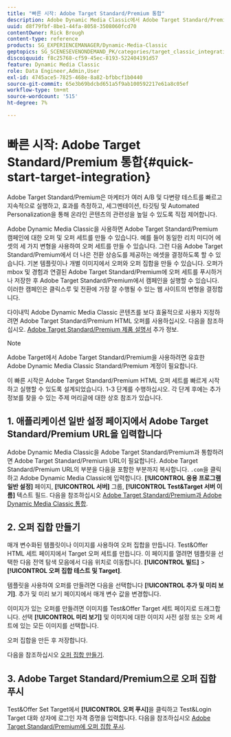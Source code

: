 ```yaml
---
title: "빠른 시작: Adobe Target Standard/Premium 통합"
description: Adobe Dynamic Media Classic에서 Adobe Target Standard/Premium 통합 기술을 빠르게 시작하고 실행하는 데 도움이 되는 Adobe Target Standard/Premium 소개 및 빠른 시작
uuid: d8f79fbf-8be1-44fa-8058-3508060fcd70
contentOwner: Rick Brough
content-type: reference
products: SG_EXPERIENCEMANAGER/Dynamic-Media-Classic
geptopics: SG_SCENESEVENONDEMAND_PK/categories/target_classic_integration
discoiquuid: f8c25768-cf59-45ec-8193-522404191d57
feature: Dynamic Media Classic
role: Data Engineer,Admin,User
exl-id: 4745ace5-7825-468e-8a82-bfbbcf1b0440
source-git-commit: 65e3b69bdcbd651a5f9ab100592217e61a8c05ef
workflow-type: tm+mt
source-wordcount: '515'
ht-degree: 7%

---
```


# 빠른 시작: Adobe Target Standard/Premium 통합{#quick-start-target-integration}

Adobe Target Standard/Premium은 마케터가 여러 A/B 및 다변량 테스트를 빠르고 지속적으로 실행하고, 효과를 측정하고, 세그멘테이션, 타깃팅 및 Automated Personalization을 통해 온라인 콘텐츠의 관련성을 높일 수 있도록 직접 제어합니다.

Adobe Dynamic Media Classic을 사용하면 Adobe Target Standard/Premium 캠페인에 대한 오퍼 및 오퍼 세트를 만들 수 있습니다. 예를 들어 동일한 리치 미디어 에셋의 세 가지 변형을 사용하여 오퍼 세트를 만들 수 있습니다. 그런 다음 Adobe Target Standard/Premium에서 더 나은 전환 상승도를 제공하는 에셋을 결정하도록 할 수 있습니다. 기본 템플릿이나 개별 이미지에서 오퍼와 오퍼 집합을 만들 수 있습니다. 오퍼가 mbox 및 경험과 연결된 Adobe Target Standard/Premium에 오퍼 세트를 푸시하거나 저장한 후 Adobe Target Standard/Premium에서 캠페인을 실행할 수 있습니다. 이러한 캠페인은 클릭스루 및 전환에 가장 잘 수행될 수 있는 웹 사이트의 변형을 결정합니다.

다이내믹 Adobe Dynamic Media Classic 콘텐츠를 보다 효율적으로 사용자 지정하려면 Adobe Target Standard/Premium HTML 오퍼를 사용하십시오. 다음을 참조하십시오. [Adobe Target Standard/Premium 제품 설명서](https://experienceleague.adobe.com/docs/target.html) 추가 정보.

>[!NOTE]
>
>Adobe Target에서 Adobe Target Standard/Premium을 사용하려면 유효한 Adobe Dynamic Media Classic Standard/Premium 계정이 필요합니다.

이 빠른 시작은 Adobe Target Standard/Premium HTML 오퍼 세트를 빠르게 시작하고 실행할 수 있도록 설계되었습니다. 1-3 단계를 수행하십시오. 각 단계 후에는 추가 정보를 찾을 수 있는 주제 머리글에 대한 상호 참조가 있습니다.

## 1. 애플리케이션 일반 설정 페이지에서 Adobe Target Standard/Premium URL을 입력합니다

Adobe Dynamic Media Classic을 Adobe Target Standard/Premium과 통합하려면 Adobe Target Standard/Premium URL이 필요합니다. Adobe Target Standard/Premium URL의 부분을 다음을 포함한 부분까지 복사합니다. `.com`을 클릭하고 Adobe Dynamic Media Classic에 입력합니다. **[!UICONTROL 응용 프로그램 일반 설정]** 페이지, **[!UICONTROL 서버]** 그룹, **[!UICONTROL Test&amp;Target 서버 이름]** 텍스트 필드. 다음을 참조하십시오 [Adobe Target Standard/Premium과 Adobe Dynamic Media Classic 통합](integrating-dmc-with-target.md#integrating-dmc-with-target).

## 2. 오퍼 집합 만들기

매개 변수화된 템플릿이나 이미지를 사용하여 오퍼 집합을 만듭니다. Test&amp;Offer HTML 세트 페이지에서 Target 오퍼 세트를 만듭니다. 이 페이지를 열려면 템플릿을 선택한 다음 전역 탐색 모음에서 다음 위치로 이동합니다. **[!UICONTROL 빌드]** > **[!UICONTROL 오퍼 집합 테스트 및 Target]**.

템플릿을 사용하여 오퍼를 만들려면 다음을 선택합니다 **[!UICONTROL 추가 및 미리 보기]**. 추가 및 미리 보기 페이지에서 매개 변수 값을 변경합니다.

이미지가 있는 오퍼를 만들려면 이미지를 Test&amp;Offer Target 세트 페이지로 드래그합니다. 선택 **[!UICONTROL 미리 보기]** 및 이미지에 대한 이미지 사전 설정 또는 오퍼 세트에 있는 모든 이미지를 선택합니다.

오퍼 집합을 만든 후 저장합니다.

다음을 참조하십시오 [오퍼 집합 만들기](creating-offer-set.md#creating_an_offer_set).

## 3. Adobe Target Standard/Premium으로 오퍼 집합 푸시

Test&amp;Offer Set Target에서 **[!UICONTROL 오퍼 푸시]**&#x200B;을 클릭하고 Test&amp;Login Target 대화 상자에 로그인 자격 증명을 입력합니다. 다음을 참조하십시오 [Adobe Target Standard/Premium에 오퍼 집합 푸시](pushing-offer-sets-target.md#pushing_offer_sets_to_target).
